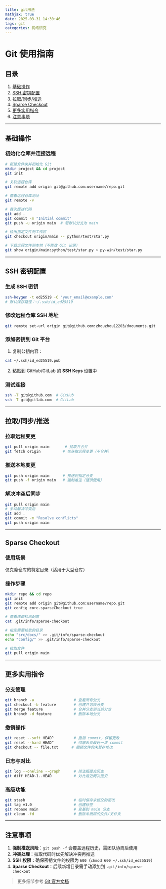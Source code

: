```yaml
---
title: git用法
mathjax: true
date: 2025-03-31 14:30:46
tags: git
categories: 网络研究
---
```

# Git 使用指南

## 目录
1. [基础操作](#基础操作)
2. [SSH 密钥配置](#ssh-密钥配置)
3. [拉取/同步/推送](#拉取同步推送)
4. [Sparse Checkout](#sparse-checkout)
5. [更多实用指令](#更多实用指令)
6. [注意事项](#注意事项)

---

## 基础操作

### 初始化仓库并连接远程
```bash
# 新建文件夹并初始化 Git
mkdir project && cd project
git init

# 关联远程仓库
git remote add origin git@github.com:username/repo.git

# 查看远程仓库地址
git remote -v

# 首次推送代码
git add .
git commit -m "Initial commit"
git push -u origin main  # 若默认分支为 main

# 检出指定文件到工作区
git checkout origin/main -- python/test/star.py

# 下载远程文件到本地（不修改 Git 记录）
git show origin/main:python/test/star.py > py-win/test/star.py
```

---

## SSH 密钥配置

### 生成 SSH 密钥
```bash
ssh-keygen -t ed25519 -C "your_email@example.com"
# 默认保存路径：~/.ssh/id_ed25519
```
### 修改远程仓库 SSH 地址
```bash
git remote set-url origin git@github.com:zhouzhou12203/documents.git
```
### 添加密钥到 Git 平台
1. 复制公钥内容：
```bash
cat ~/.ssh/id_ed25519.pub
```
2. 粘贴到 GitHub/GitLab 的 **SSH Keys** 设置中

### 测试连接
```bash
ssh -T git@github.com  # GitHub
ssh -T git@gitlab.com  # GitLab
```

---

## 拉取/同步/推送

### 拉取远程变更
```bash
git pull origin main       # 拉取并合并
git fetch origin          # 仅获取远程变更（不合并）
```

### 推送本地变更
```bash
git push origin main      # 推送到指定分支
git push -f origin main   # 强制推送（谨慎使用）
```

### 解决冲突后同步
```bash
git pull origin main
# 手动解决冲突后
git add .
git commit -m "Resolve conflicts"
git push origin main
```

---

## Sparse Checkout

### 使用场景
仅克隆仓库的特定目录（适用于大型仓库）

### 操作步骤
```bash
mkdir repo && cd repo
git init
git remote add origin git@github.com:username/repo.git
git config core.sparseCheckout true

# 查看稀疏检出配置
cat .git/info/sparse-checkout

# 指定需要拉取的目录
echo "src/docs/" >> .git/info/sparse-checkout
echo "config/" >> .git/info/sparse-checkout

# 拉取文件
git pull origin main

```

---

## 更多实用指令

### 分支管理
```bash
git branch -a                  # 查看所有分支
git checkout -b feature        # 创建并切换分支
git merge feature              # 合并分支到当前分支
git branch -d feature          # 删除本地分支
```

### 撤销操作
```bash
git reset --soft HEAD^         # 撤销 commit，保留更改
git reset --hard HEAD^         # 彻底丢弃最近一次 commit
git checkout -- file.txt      # 撤销文件的未暂存修改
```

### 日志与对比
```bash
git log --oneline --graph      # 简洁版提交历史
git diff HEAD~1..HEAD          # 对比最近两次提交
```

### 高级功能
```bash
git stash                      # 临时保存未提交的更改
git tag v1.0                   # 创建标签
git rebase main                # 变基到 main 分支
git clean -fd                  # 删除未跟踪的文件/文件夹
```

---

## 注意事项
1. **强制推送风险**：`git push -f` 会覆盖远程历史，需团队协商后使用
2. **冲突处理**：拉取代码时优先解决冲突再推送
3. **SSH 权限**：确保密钥文件的权限为 `600`（`chmod 600 ~/.ssh/id_ed25519`）
4. **Sparse Checkout**：后续新增目录需手动添加到 `.git/info/sparse-checkout`

> 更多细节参考 [Git 官方文档](https://git-scm.com/doc)
